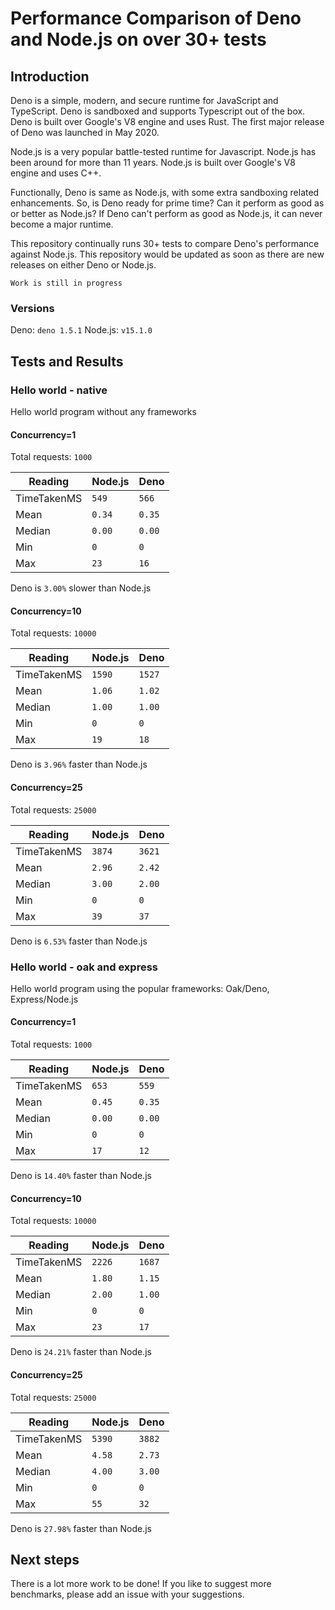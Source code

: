 # Performance Comparison of Deno and Node.js on over 30+ tests

## Introduction

Deno is a simple, modern, and secure runtime for JavaScript and TypeScript. 
Deno is sandboxed and supports Typescript out of the box.
Deno is built over Google's V8 engine and uses Rust.
The first major release of Deno was launched in May 2020.

Node.js is a very popular battle-tested runtime for Javascript.
Node.js has been around for more than 11 years.
Node.js is built over Google's V8 engine and uses C++.

Functionally, Deno is same as Node.js, with some extra sandboxing related enhancements.
So, is Deno ready for prime time? Can it perform as good as or better as Node.js?
If Deno can't perform as good as Node.js, it can never become a major runtime.

This repository continually runs 30+ tests to compare Deno's performance against Node.js. 
This repository would be updated as soon as there are new releases on either Deno or Node.js.

```Work is still in progress```


### Versions
Deno: ```deno 1.5.1```
Node.js: ```v15.1.0```
## Tests and Results



### Hello world - native
Hello world program without any frameworks
#### Concurrency=1
Total requests: ```1000```



| Reading | Node.js | Deno |
| ------- | ------- | ---- |
| TimeTakenMS | ```549``` | ```566``` | 
| Mean | ```0.34``` | ```0.35``` | 
| Median | ```0.00``` | ```0.00``` | 
| Min | ```0``` | ```0``` | 
| Max | ```23``` | ```16``` | 

Deno is ```3.00%``` slower than  Node.js
#### Concurrency=10
Total requests: ```10000```



| Reading | Node.js | Deno |
| ------- | ------- | ---- |
| TimeTakenMS | ```1590``` | ```1527``` | 
| Mean | ```1.06``` | ```1.02``` | 
| Median | ```1.00``` | ```1.00``` | 
| Min | ```0``` | ```0``` | 
| Max | ```19``` | ```18``` | 

Deno is ```3.96%``` faster than  Node.js
#### Concurrency=25
Total requests: ```25000```



| Reading | Node.js | Deno |
| ------- | ------- | ---- |
| TimeTakenMS | ```3874``` | ```3621``` | 
| Mean | ```2.96``` | ```2.42``` | 
| Median | ```3.00``` | ```2.00``` | 
| Min | ```0``` | ```0``` | 
| Max | ```39``` | ```37``` | 

Deno is ```6.53%``` faster than  Node.js

### Hello world - oak and express
Hello world program using the popular frameworks: Oak/Deno, Express/Node.js
#### Concurrency=1
Total requests: ```1000```



| Reading | Node.js | Deno |
| ------- | ------- | ---- |
| TimeTakenMS | ```653``` | ```559``` | 
| Mean | ```0.45``` | ```0.35``` | 
| Median | ```0.00``` | ```0.00``` | 
| Min | ```0``` | ```0``` | 
| Max | ```17``` | ```12``` | 

Deno is ```14.40%``` faster than  Node.js
#### Concurrency=10
Total requests: ```10000```



| Reading | Node.js | Deno |
| ------- | ------- | ---- |
| TimeTakenMS | ```2226``` | ```1687``` | 
| Mean | ```1.80``` | ```1.15``` | 
| Median | ```2.00``` | ```1.00``` | 
| Min | ```0``` | ```0``` | 
| Max | ```23``` | ```17``` | 

Deno is ```24.21%``` faster than  Node.js
#### Concurrency=25
Total requests: ```25000```



| Reading | Node.js | Deno |
| ------- | ------- | ---- |
| TimeTakenMS | ```5390``` | ```3882``` | 
| Mean | ```4.58``` | ```2.73``` | 
| Median | ```4.00``` | ```3.00``` | 
| Min | ```0``` | ```0``` | 
| Max | ```55``` | ```32``` | 

Deno is ```27.98%``` faster than  Node.js
## Next steps

There is a lot more work to be done! If you like to suggest more benchmarks, please add an issue with your suggestions.